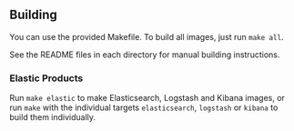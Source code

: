 ## Building

You can use the provided Makefile.  To build all images, just run
`make all`.

See the README files in each directory for manual building instructions.

### Elastic Products

Run `make elastic` to make Elasticsearch, Logstash and Kibana images,
or run `make` with the individual targets `elasticsearch`, `logstash`
or `kibana` to build them individually.

